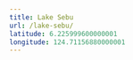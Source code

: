```yaml
---
title: Lake Sebu
url: /lake-sebu/
latitude: 6.225999600000001
longitude: 124.71156880000001
---
```

